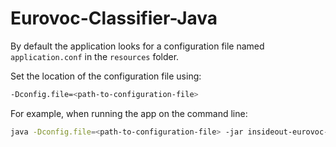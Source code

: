 Eurovoc-Classifier-Java
=======================

By default the application looks for a configuration file named `application.conf` in the `resources` folder.

Set the location of the configuration file using:

```sh
-Dconfig.file=<path-to-configuration-file> 
```

For example, when running the app on the command line:

```sh
java -Dconfig.file=<path-to-configuration-file> -jar insideout-eurovoc-1.0.0-SNAPSHOT.jar
```
